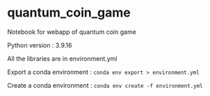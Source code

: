 # quantum_coin_game
Notebook for webapp of quantum coin game

Python version : 3.9.16


All the libraries are in environment.yml


Export a conda environment : `conda env export > environment.yml`

Create a conda environment : `conda env create -f environment.yml`